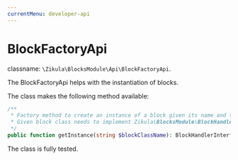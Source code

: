 ```yaml
---
currentMenu: developer-api
---
```

# BlockFactoryApi

classname: `\Zikula\BlocksModule\Api\BlockFactoryApi`.

The BlockFactoryApi helps with the instantiation of blocks.

The class makes the following method available:

```php
/**
 * Factory method to create an instance of a block given its name and the providing module instance.
 * Given block class needs to implement Zikula\BlocksModule\BlockHandlerInterface.
 */
public function getInstance(string $blockClassName): BlockHandlerInterface;
```

The class is fully tested.
